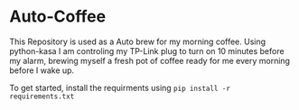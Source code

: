 # Auto-Coffee

This Repository is used as a Auto brew for my morning coffee. Using python-kasa I am controling my TP-Link plug to turn on 10 minutes before my alarm, brewing myself a fresh pot of coffee ready for me every morning before I wake up.

To get started, install the requirments using `pip install -r requirements.txt`
